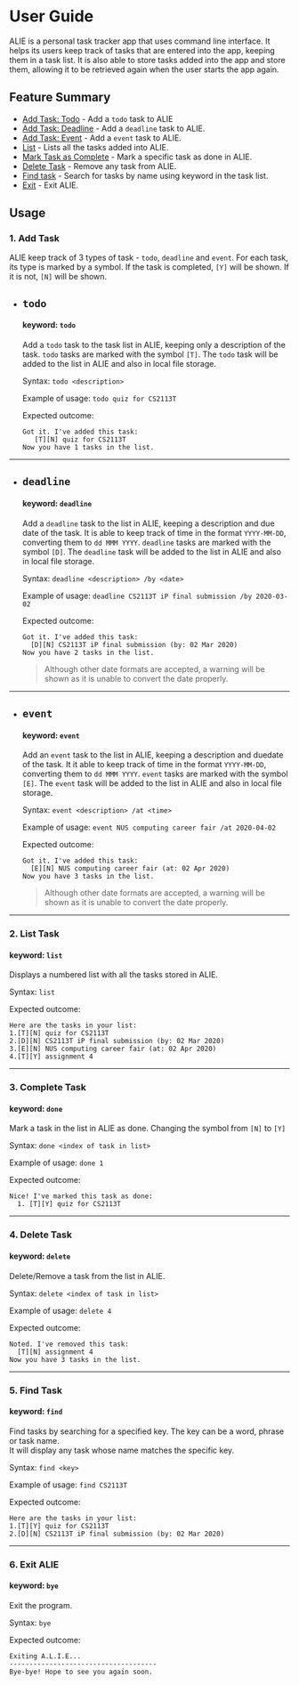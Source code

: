 # User Guide

ALIE is a personal task tracker app that uses command line interface.
It helps its users keep track of tasks that are entered into the app, keeping them in a task list.
It is also able to store tasks added into the app and store them, allowing it to 
be retrieved again when the user starts the app again. 

## Feature Summary
* [Add Task: Todo](#todo) - Add a `todo` task to ALIE
* [Add Task: Deadline](#deadline) - Add a `deadline` task to ALIE.
* [Add Task: Event](#event) - Add a `event` task to ALIE.
* [List](#list) - Lists all the tasks added into ALIE.
* [Mark Task as Complete](#done) - Mark a specific task as done in ALIE.
* [Delete Task](#delete) - Remove any task from ALIE. 
* [Find task](#find) - Search for tasks by name using keyword in the task list.
* [Exit](#exit) - Exit ALIE.


## Usage 
### 1. Add Task 
ALIE keep track of 3 types of task - `todo`, `deadline` and `event`.
For each task, its type is marked by a symbol. 
If the task is completed, `[Y]` will be shown. If it is not, `[N]` will be shown.
<br/>

* ## `todo` <a name="todo"></a>
  #### keyword: `todo` 
  Add a `todo` task to the task list in ALIE, keeping only a description of the task.
  `todo` tasks are marked with the symbol `[T]`.
  The `todo` task will be added to the list in ALIE and also in local file storage.

  Syntax: `todo <description>` 

  Example of usage: `todo quiz for CS2113T`

  Expected outcome:
  ```
  Got it. I've added this task:
     [T][N] quiz for CS2113T
  Now you have 1 tasks in the list.    
  ```
___
* ## `deadline` <a name="deadline"></a>
  #### keyword: `deadline`
  Add a `deadline` task to the list in ALIE, keeping a description and due date of the task.
  It is able to keep track of time in the format `YYYY-MM-DD`, converting them to `dd MMM YYYY`. 
  `deadline` tasks are marked with the symbol `[D]`.
  The `deadline` task will be added to the list in ALIE and also in local file storage.

  Syntax: `deadline <description> /by <date>` 

  Example of usage: `deadline CS2113T iP final submission /by 2020-03-02`

  Expected outcome:
  ```
  Got it. I've added this task:
    [D][N] CS2113T iP final submission (by: 02 Mar 2020)
  Now you have 2 tasks in the list.
  ```
  
  > Although other date formats are accepted, a warning will be shown as it is unable to convert the date properly.

___
* ## `event` <a name="event"></a>
  #### keyword: `event` 
  Add an `event` task to the list in ALIE, keeping a description and duedate of the task.
  It it able to keep track of time in the format `YYYY-MM-DD`, converting them to `dd MMM YYYY`.
  `event` tasks are marked with the symbol `[E]`.
  The `event` task will be added to the list in ALIE and also in local file storage.

  Syntax: `event <description> /at <time>` 

  Example of usage: `event NUS computing career fair /at 2020-04-02`

  Expected outcome:
  ```
  Got it. I've added this task:
    [E][N] NUS computing career fair (at: 02 Apr 2020)
  Now you have 3 tasks in the list.
  ```
   > Although other date formats are accepted, a warning will be shown as it is unable to convert
   the date properly.

___
### 2. List Task <a name="list"></a>
#### keyword: `list`
Displays a numbered list with all the tasks stored in ALIE.

Syntax: `list` 

Expected outcome:
```
Here are the tasks in your list: 
1.[T][N] quiz for CS2113T
2.[D][N] CS2113T iP final submission (by: 02 Mar 2020)
3.[E][N] NUS computing career fair (at: 02 Apr 2020)
4.[T][Y] assignment 4
```
___
### 3. Complete Task <a name="done"></a>
#### keyword: `done`
Mark a task in the list in ALIE as done. Changing the symbol from `[N]` to `[Y]` 

Syntax: `done <index of task in list>` 

Example of usage: `done 1`

Expected outcome:
```
Nice! I've marked this task as done:
  1. [T][Y] quiz for CS2113T
```
___

### 4. Delete Task <a name="delete"></a>
#### keyword: `delete`
Delete/Remove a task from the list in ALIE.

Syntax: `delete <index of task in list>` 

Example of usage: `delete 4`

Expected outcome:
```
Noted. I've removed this task:
  [T][N] assignment 4
Now you have 3 tasks in the list.
```
___

### 5. Find Task <a name="find"></a>
#### keyword: `find`
Find tasks by searching for a specified key. 
The key can be a word, phrase or task name. <br/>
It will display any task whose name matches the specific key.

Syntax: `find <key>` 

Example of usage: `find CS2113T`

Expected outcome:
```
Here are the tasks in your list: 
1.[T][Y] quiz for CS2113T
2.[D][N] CS2113T iP final submission (by: 02 Mar 2020)
```
___
### 6. Exit ALIE <a name="exit"></a>
#### keyword: `bye`
Exit the program.

Syntax: `bye` 

Expected outcome:
```
Exiting A.L.I.E...
-------------------------------------
Bye-bye! Hope to see you again soon.
```
